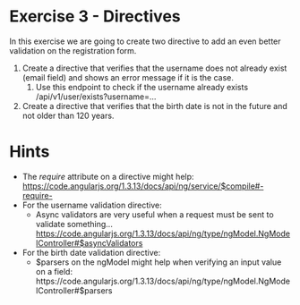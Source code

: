 Exercise 3 - Directives
=============
In this exercise we are going to create two directive to add an even better validation on the registration form.

1. Create a directive that verifies that the username does not already exist (email field) and shows an error message if it is the case.
    1. Use this endpoint to check if the username already exists /api/v1/user/exists?username=...
2. Create a directive that verifies that the birth date is not in the future and not older than 120 years.

Hints
======
- The _require_ attribute on a directive might help: https://code.angularjs.org/1.3.13/docs/api/ng/service/$compile#-require-
- For the username validation directive:
    - Async validators are very useful when a request must be sent to validate something... https://code.angularjs.org/1.3.13/docs/api/ng/type/ngModel.NgModelController#$asyncValidators
- For the birth date validation directive:
    - $parsers on the ngModel might help when verifying an input value on a field: https://code.angularjs.org/1.3.13/docs/api/ng/type/ngModel.NgModelController#$parsers